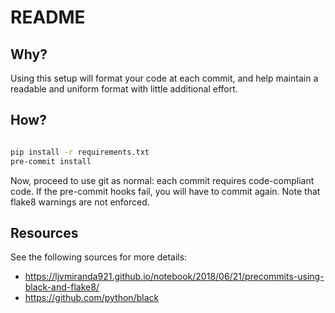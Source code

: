 # README

## Why?

Using this setup will format your code at each commit, and help maintain a readable and uniform format with little additional effort.

## How?

```bash

pip install -r requirements.txt
pre-commit install
```

Now, proceed to use git as normal: each commit requires code-compliant code. If the pre-commit hooks fail, you will have to commit again. Note that flake8 warnings are not enforced. 

## Resources

See the following sources for more details:

* https://ljvmiranda921.github.io/notebook/2018/06/21/precommits-using-black-and-flake8/
* https://github.com/python/black
